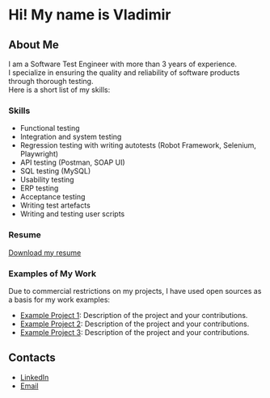 # Hi! My name is Vladimir

## About Me
I am a Software Test Engineer with more than 3 years of experience. <br> 
I specialize in ensuring the quality and reliability of software products through thorough testing. <br>
Here is a short list of my skills: <br>

### Skills
- Functional testing
- Integration and system testing
- Regression testing with writing autotests (Robot Framework, Selenium, Playwright)
- API testing (Postman, SOAP UI)
- SQL testing (MySQL)
- Usability testing
- ERP testing
- Acceptance testing
- Writing test artefacts
- Writing and testing user scripts

### Resume
[Download my resume](CV_Lashin_Tester_eng.pdf) 

### Examples of My Work
Due to commercial restrictions on my projects, I have used open sources as a basis for my work examples:

- [Example Project 1](link_to_example_project_1): Description of the project and your contributions.
- [Example Project 2](link_to_example_project_2): Description of the project and your contributions.
- [Example Project 3](link_to_example_project_3): Description of the project and your contributions.

## Contacts
- [LinkedIn](https://www.linkedin.com/in/vnlashin)
- [Email](mailto:vnlashin@gmail.com)
